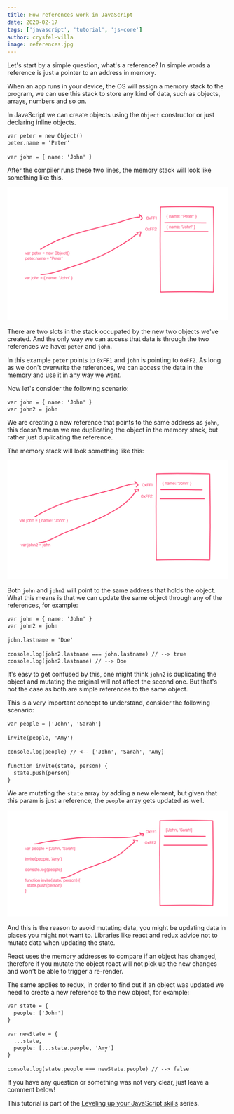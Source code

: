 ```yaml
---
title: How references work in JavaScript
date: 2020-02-17
tags: ['javascript', 'tutorial', 'js-core']
author: crysfel-villa
image: references.jpg
---
```

Let's start by a simple question, what's a reference? In simple words a reference is just a pointer to an address in memory.

When an app runs in your device, the OS will assign a memory stack to the program, we can use this stack to store any kind of data, such as objects, arrays, numbers and so on.

In JavaScript we can create objects using the `Object` constructor or just declaring inline objects.

```
var peter = new Object()
peter.name = 'Peter'

var john = { name: 'John' }
```

After the compiler runs these two lines, the memory stack will look like something like this.

![Memory Stack when creating objects](./memory-stack-1.png)

There are two slots in the stack occupated by the new two objects we've created. And the only way we can access that data is through the two references we have: `peter` and `john`.

In this example `peter` points to `0xFF1` and `john` is pointing to `0xFF2`. As long as we don't overwrite the references, we can access the data in the memory and use it in any way we want.

Now let's consider the following scenario:

```
var john = { name: 'John' }
var john2 = john
```

We are creating a new reference that points to the same address as `john`, this doesn't mean we are duplicating the object in the memory stack, but rather just duplicating the reference.

The memory stack will look something like this:

![Memory Stack when duplicating references](./memory-stack-2.png)

Both `john` and `john2` will point to the same address that holds the object. What this means is that we can update the same object through any of the references, for example:

```
var john = { name: 'John' }
var john2 = john

john.lastname = 'Doe'

console.log(john2.lastname === john.lastname) // --> true
console.log(john2.lastname) // --> Doe
```

It's easy to get confused by this, one might think `john2` is duplicating the object and mutating the original will not affect the second one. But that's not the case as both are simple references to the same object.

This is a very important concept to understand, consider the following scenario:

```
var people = ['John', 'Sarah']

invite(people, 'Amy')

console.log(people) // <-- ['John', 'Sarah', 'Amy]

function invite(state, person) {
  state.push(person)
}
```

We are mutating the `state` array by adding a new element, but given that this param is just a reference, the `people` array gets updated as well.

![Memory Stack when there a param](./memory-stack-3.png)

And this is the reason to avoid mutating data, you might be updating data in places you might not want to. Libraries like react and redux advice not to mutate data when updating the state.

React uses the memory addresses to compare if an object has changed, therefore if you mutate the object react will not pick up the new changes and won't be able to trigger a re-render.

The same applies to redux, in order to find out if an object was updated we need to create a new reference to the new object, for example:

```
var state = {
  people: ['John']
}

var newState = {
  ...state,
  people: [...state.people, 'Amy']
}

console.log(state.people === newState.people) // --> false
```

If you have any question or something was not very clear, just leave a comment below!


This tutorial is part of the [Leveling up your JavaScript skills](/blog/leveling-up-your-javascript-skills) series.